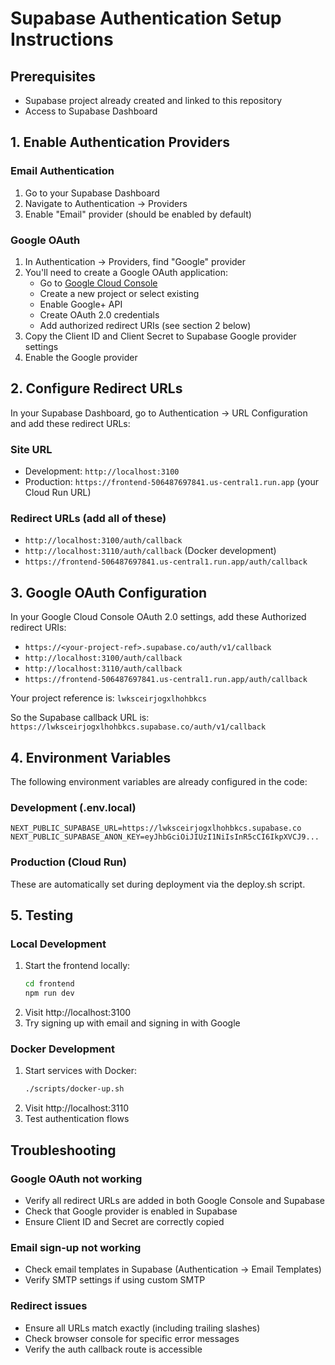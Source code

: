 # Supabase Authentication Setup Instructions

## Prerequisites
- Supabase project already created and linked to this repository
- Access to Supabase Dashboard

## 1. Enable Authentication Providers

### Email Authentication
1. Go to your Supabase Dashboard
2. Navigate to Authentication → Providers
3. Enable "Email" provider (should be enabled by default)

### Google OAuth
1. In Authentication → Providers, find "Google" provider
2. You'll need to create a Google OAuth application:
   - Go to [Google Cloud Console](https://console.cloud.google.com/)
   - Create a new project or select existing
   - Enable Google+ API
   - Create OAuth 2.0 credentials
   - Add authorized redirect URIs (see section 2 below)
3. Copy the Client ID and Client Secret to Supabase Google provider settings
4. Enable the Google provider

## 2. Configure Redirect URLs

In your Supabase Dashboard, go to Authentication → URL Configuration and add these redirect URLs:

### Site URL
- Development: `http://localhost:3100`
- Production: `https://frontend-506487697841.us-central1.run.app` (your Cloud Run URL)

### Redirect URLs (add all of these)
- `http://localhost:3100/auth/callback`
- `http://localhost:3110/auth/callback` (Docker development)
- `https://frontend-506487697841.us-central1.run.app/auth/callback`

## 3. Google OAuth Configuration

In your Google Cloud Console OAuth 2.0 settings, add these Authorized redirect URIs:
- `https://<your-project-ref>.supabase.co/auth/v1/callback`
- `http://localhost:3100/auth/callback`
- `http://localhost:3110/auth/callback`
- `https://frontend-506487697841.us-central1.run.app/auth/callback`

Your project reference is: `lwksceirjogxlhohbkcs`

So the Supabase callback URL is:
`https://lwksceirjogxlhohbkcs.supabase.co/auth/v1/callback`

## 4. Environment Variables

The following environment variables are already configured in the code:

### Development (.env.local)
```
NEXT_PUBLIC_SUPABASE_URL=https://lwksceirjogxlhohbkcs.supabase.co
NEXT_PUBLIC_SUPABASE_ANON_KEY=eyJhbGciOiJIUzI1NiIsInR5cCI6IkpXVCJ9...
```

### Production (Cloud Run)
These are automatically set during deployment via the deploy.sh script.

## 5. Testing

### Local Development
1. Start the frontend locally:
   ```bash
   cd frontend
   npm run dev
   ```
2. Visit http://localhost:3100
3. Try signing up with email and signing in with Google

### Docker Development
1. Start services with Docker:
   ```bash
   ./scripts/docker-up.sh
   ```
2. Visit http://localhost:3110
3. Test authentication flows

## Troubleshooting

### Google OAuth not working
- Verify all redirect URLs are added in both Google Console and Supabase
- Check that Google provider is enabled in Supabase
- Ensure Client ID and Secret are correctly copied

### Email sign-up not working
- Check email templates in Supabase (Authentication → Email Templates)
- Verify SMTP settings if using custom SMTP

### Redirect issues
- Ensure all URLs match exactly (including trailing slashes)
- Check browser console for specific error messages
- Verify the auth callback route is accessible